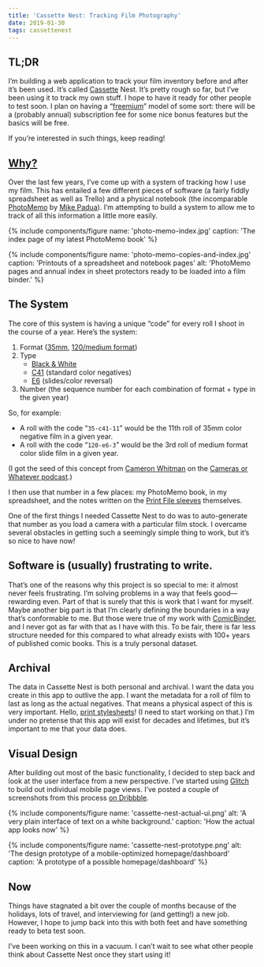 ```yaml
---
title: 'Cassette Nest: Tracking Film Photography'
date: 2019-01-30
tags: cassettenest
---
```


## TL;DR

I’m building a web application to track your film inventory before and after it’s been used. It’s called [Cassette](https://en.wikipedia.org/wiki/135_film#Cassette) Nest. It’s pretty rough so far, but I’ve been using it to track my own stuff. I hope to have it ready for other people to test soon. I plan on having a “[freemium](https://en.wikipedia.org/wiki/Freemium)” model of some sort: there will be a (probably annual) subscription fee for some nice bonus features but the basics will be free.

If you’re interested in such things, keep reading!

## [Why?](https://cassettenest.com/why/)

Over the last few years, I’ve come up with a system of tracking how I use my film. This has entailed a few different pieces of software (a fairly fiddly spreadsheet as well as Trello) and a physical notebook (the incomparable [PhotoMemo](https://shootfilmco.com/products/photomemo-photographers-memo-book-2-pack) by [Mike Padua](https://twitter.com/mikepadua)). I’m attempting to build a system to allow me to track of all this information a little more easily.

{% include components/figure name: 'photo-memo-index.jpg' caption: 'The index page of my latest PhotoMemo book' %}

{% include components/figure name: 'photo-memo-copies-and-index.jpg' caption: 'Printouts of a spreadsheet and notebook pages' alt: 'PhotoMemo pages and annual index in sheet protectors ready to be loaded into a film binder.' %}

## The System

The core of this system is having a unique “code” for every roll I shoot in the course of a year. Here’s the system:

1. Format ([35mm](https://en.wikipedia.org/wiki/135_film), [120/medium format](https://en.wikipedia.org/wiki/120_film))
2. Type
    - [Black & White](https://en.wikipedia.org/wiki/Monochrome_photography)
    - [C41](https://en.wikipedia.org/wiki/C-41_process) (standard color negatives)
    - [E6](https://en.wikipedia.org/wiki/E-6_process) (slides/color reversal)
3. Number (the sequence number for each combination of format + type in the given year)

So, for example:

- A roll with the code “`35-c41-11`” would be the 11th roll of 35mm color negative film in a given year.
- A roll with the code “`120-e6-3`” would be the 3rd roll of medium format color slide film in a given year.

(I got the seed of this concept from [Cameron Whitman](https://twitter.com/camrocker) on the [Cameras or Whatever podcast](http://stalman.com/camerasorwhatever/48).)

I then use that number in a few places: my PhotoMemo book, in my spreadsheet, and the notes written on the [Print File sleeves](https://printfile.com/product-category/film-slide-storage/negative-pages/) themselves.

One of the first things I needed Cassette Nest to do was to auto-generate that number as you load a camera with a particular film stock. I overcame several obstacles in getting such a seemingly simple thing to work, but it’s so nice to have now!

## Software is (usually) frustrating to write.

That’s one of the reasons why this project is so special to me: it almost never feels frustrating. I’m solving problems in a way that feels good—rewarding even. Part of that is surely that this is work that I want for myself. Maybe another big part is that I’m clearly defining the boundaries in a way that’s conformable to me. But those were true of my work with [ComicBinder](https://comicbinder.com/purpose), and I never got as far with that as I have with this. To be fair, there is far less structure needed for this compared to what already exists with 100+ years of published comic books. This is a truly personal dataset.

## Archival

The data in Cassette Nest is both personal and archival. I want the data you create in this app to outlive the app. I want the metadata for a roll of film to last as long as the actual negatives. That means a physical aspect of this is very important. Hello, [print stylesheets](https://www.smashingmagazine.com/2018/05/print-stylesheets-in-2018/)! (I need to start working on that.) I’m under no pretense that this app will exist for decades and lifetimes, but it’s important to me that your data does.

## Visual Design

After building out most of the basic functionality, I decided to step back and look at the user interface from a new perspective. I’ve started using [Glitch](https://glitch.com/) to build out individual mobile page views. I’ve posted a couple of screenshots from this process [on Dribbble](https://dribbble.com/trey/tags/cassettenest).

{% include components/figure name: 'cassette-nest-actual-ui.png' alt: 'A very plain interface of text on a white background.' caption: 'How the actual app looks now' %}

{% include components/figure name: 'cassette-nest-prototype.png' alt: 'The design prototype of a mobile-optimized homepage/dashboard' caption: 'A prototype of a possible homepage/dashboard' %}

## Now

Things have stagnated a bit over the couple of months because of the holidays, lots of travel, and interviewing for (and getting!) a new job. However, I hope to jump back into this with both feet and have something ready to beta test soon.

I’ve been working on this in a vacuum. I can’t wait to see what other people think about Cassette Nest once they start using it!
